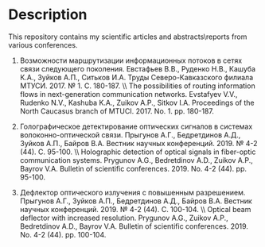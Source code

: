 # Description
This repository contains my scientific articles and abstracts\reports from various conferences.

1. Возможности маршрутизации информационных потоков в сетях связи следующего поколения. Евстафьев В.В., Руденко Н.В., Кашуба К.А., Зуйков А.П., Ситьков И.А. Труды Северо-Кавказского филиала МТУСИ. 2017. № 1. С. 180-187. \\\ The possibilities of routing information flows in next-generation communication networks. Evstafyev V.V., Rudenko N.V., Kashuba K.A., Zuikov A.P., Sitkov I.A. Proceedings of the North Caucasus branch of MTUCI. 2017. No. 1. pp. 180-187.

2. Голографическое детектирование оптических сигналов в системах волоконно-оптической связи. Прыгунов А.Г., Бедретдинов А.Д., Зуйков А.П., Байров В.А. Вестник научных конференций. 2019. № 4-2 (44). С. 95-100. \\\ Holographic detection of optical signals in fiber-optic communication systems. Prygunov A.G., Bedretdinov A.D., Zuikov A.P., Bayrov V.A. Bulletin of scientific conferences. 2019. No. 4-2 (44). pp. 95-100.

3. Дефлектор оптического излучения с повышенным разрешением. Прыгунов А.Г., Зуйков А.П., Бедретдинов А.Д., Байров В.А.
Вестник научных конференций. 2019. № 4-2 (44). С. 100-104. \\\ Optical beam deflector with increased resolution. Prygunov A.G., Zuikov A.P., Bedretdinov A.D., Bayrov V.A.
Bulletin of scientific conferences. 2019. No. 4-2 (44). pp. 100-104.
